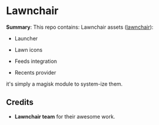 # Lawnchair

**Summary**: This repo contains: Lawnchair assets ([lawnchair](https://lawnchair.app)):

- Launcher

- Lawn icons

- Feeds integration

- Recents provider

it's simply a magisk module to system-ize them. 


## Credits
- **Lawnchair team** for their awesome work.
